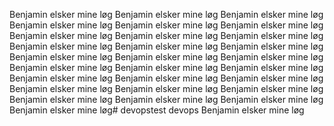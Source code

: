 
Benjamin elsker mine løg
Benjamin elsker mine løg
Benjamin elsker mine løg
Benjamin elsker mine løg
Benjamin elsker mine løg
Benjamin elsker mine løg
Benjamin elsker mine løg
Benjamin elsker mine løg
Benjamin elsker mine løg
Benjamin elsker mine løg
Benjamin elsker mine løg
Benjamin elsker mine løg
Benjamin elsker mine løg
Benjamin elsker mine løg
Benjamin elsker mine løg
Benjamin elsker mine løg
Benjamin elsker mine løg
Benjamin elsker mine løg
Benjamin elsker mine løg
Benjamin elsker mine løg
Benjamin elsker mine løg
Benjamin elsker mine løg
Benjamin elsker mine løg
Benjamin elsker mine løg
Benjamin elsker mine løg
Benjamin elsker mine løg
Benjamin elsker mine løg
Benjamin elsker mine løg# devopstest
devops
Benjamin elsker mine løg
